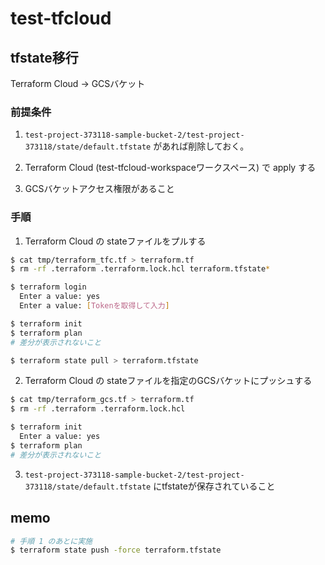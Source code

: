 # test-tfcloud

## tfstate移行
Terraform Cloud -> GCSバケット

### 前提条件
1. `test-project-373118-sample-bucket-2/test-project-373118/state/default.tfstate` があれば削除しておく。

2. Terraform Cloud (test-tfcloud-workspaceワークスペース) で apply する

3. GCSバケットアクセス権限があること

### 手順
1. Terraform Cloud の stateファイルをプルする
```bash
$ cat tmp/terraform_tfc.tf > terraform.tf
$ rm -rf .terraform .terraform.lock.hcl terraform.tfstate*

$ terraform login
  Enter a value: yes
  Enter a value: [Tokenを取得して入力]

$ terraform init
$ terraform plan
# 差分が表示されないこと

$ terraform state pull > terraform.tfstate
```

2. Terraform Cloud の stateファイルを指定のGCSバケットにプッシュする

```bash
$ cat tmp/terraform_gcs.tf > terraform.tf
$ rm -rf .terraform .terraform.lock.hcl

$ terraform init
  Enter a value: yes
$ terraform plan
# 差分が表示されないこと
```

3. `test-project-373118-sample-bucket-2/test-project-373118/state/default.tfstate` にtfstateが保存されていること


## memo

```bash
# 手順 1 のあとに実施
$ terraform state push -force terraform.tfstate
```
